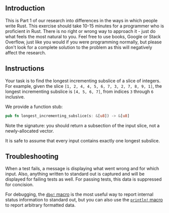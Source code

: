 ## Introduction

This is Part 1 of our research into differences in the ways in which people write Rust. This exercise should take 10-15 minutes for a programmer who is proficient in Rust. There is no right or wrong way to approach it - just do what feels the most natural to you. Feel free to use books, Google or Stack Overflow, just like you would if you were programming normally, but please don't look for a complete solution to the problem as this will negatively affect the research.

## Instructions

Your task is to find the longest incrementing subslice of a slice of integers. For example, given the slice `[1, 2, 4, 4, 5, 6, 7, 3, 2, 7, 8, 9, 1]`, the longest incrementing subslice is `[4, 5, 6, 7]`, from indices `3` through `6` inclusive.

We provide a function stub:

```rust
pub fn longest_incrementing_subslice(s: &[u8]) -> &[u8]
```

Note the signature: you should return a subsection of the input slice, not a newly-allocated vector.

It is safe to assume that every input contains exactly one longest subslice.

## Troubleshooting

When a test fails, a message is displaying what went wrong and for which input. Also, anything written to standard out is captured and will be displayed for failing tests as well. For passing tests, this data is suppressed for concision.

For debugging, the [`dbg!` macro](https://doc.rust-lang.org/std/macro.dbg.html) is the most useful way to report internal status information to standard out, but you can also use the [`println!` macro](https://doc.rust-lang.org/std/macro.println.html) to report arbitrary formatted data.
